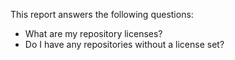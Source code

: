 This report answers the following questions:

- What are my repository licenses?
- Do I have any repositories without a license set?